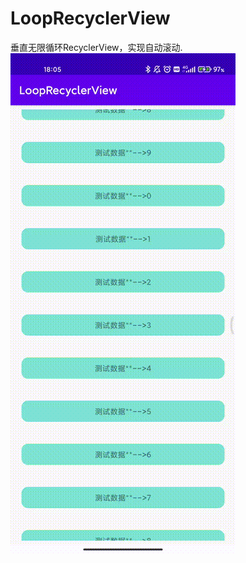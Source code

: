 # LoopRecyclerView
垂直无限循环RecyclerView，实现自动滚动.  
![image](https://github.com/weihuihuang/LoopRecyclerView/blob/master/1.gif)
